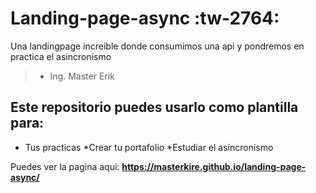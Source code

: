 # Landing-page-async :tw-2764:
Una landingpage increible donde consumimos una api y pondremos en practica el asincronismo
> - Ing. Master Erik

## Este repositorio puedes usarlo como plantilla para:

* Tus practicas
*Crear tu portafolio
*Estudiar el asincronismo

Puedes ver la pagina aqui: **https://masterkire.github.io/landing-page-async/**
